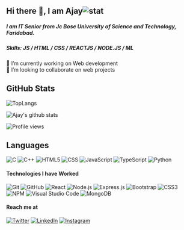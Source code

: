 
## Hi there 👋, I am Ajay![stat](https://komarev.com/ghpvc/?username=ajay7231&style=flat-square)
##### I am IT Senior  from Jc Bose University of Science and Technology, Faridabad.

##### Skills:  JS / HTML / CSS / REACTJS / NODE.JS / ML

 🔭 I’m currently working on Web development <br>
 👯 I’m looking to collaborate on web projects 

## GitHub Stats

![TopLangs](https://github-readme-stats.vercel.app/api/top-langs/?username=ajay7231&show_icons=true&theme=radical&layout=compact)

![Ajay's github stats](https://github-readme-stats.vercel.app/api?username=ajay7231&show_icons=true&theme=radical) 

![Profile views](https://gpvc.arturio.dev/ajay7231)  


## Languages

![C](https://img.shields.io/badge/-C-000000?style=flat&logo=c)
![C++](https://img.shields.io/badge/-C++-000000?style=flat&logo=c%2B%2B)
![HTML5](https://img.shields.io/badge/-HTML5-000000?style=flat&logo=html5)
![CSS](https://img.shields.io/badge/-Css-000000?style=flat&logo=css)
![JavaScript](https://img.shields.io/badge/-JavaScript-000000?style=flat&logo=javascript)
![TypeScript](https://img.shields.io/badge/-TypeScript-000000?style=flat&logo=typescript)
![Python](https://img.shields.io/badge/-Python-000000?style=flat&logo=python)

#### Technologies I have Worked
![Git](https://img.shields.io/badge/-Git-222222?style=flat&logo=git&logoColor=F05032)
![GitHub](https://img.shields.io/badge/-GitHub-222222?style=flat&logo=github&logoColor=FFFFFF)
![React](https://img.shields.io/badge/-React-222222?style=flat&logo=react&logoColor=5ED3F3)
![Node.js](https://img.shields.io/badge/-Node.js-222222?style=flat&logo=node.js&logoColor=339933)
![Express.js](https://img.shields.io/badge/-Express.js-222222?style=flat&logo=express.js&logoColor=339933)
![Bootstrap](https://img.shields.io/badge/-Bootstrap-a950cc?style=flat&logo=bootstrap&logoColor=white)
![CSS3](https://img.shields.io/badge/-CSS-53e0ce?style=flat&logo=css3&logoColor=white)
![NPM](https://img.shields.io/badge/-NPM-f24130?style=flat&logo=npm&logoColor=white)
![Visual Studio Code](https://img.shields.io/badge/-VSCode-444444?style=flat&logo=visual-studio-code&logoColor=007ACC)
![MongoDB](https://img.shields.io/badge/-MONGODB-black?style=badge&logo=mongodb&logoColor=38cf13)

#### Reach me at

<a href="https://twitter.com/a_jax_m" target="_blank">
<img src="https://img.shields.io/badge/twitter-%231DA1F2.svg?&style=for-the-badge&logo=twitter&logoColor=white&color=071A2C" alt="Twitter"/></a>
<a href="https://www.linkedin.com/in/ajay-mittal-a86a1a196/" target="_blank">
<img src="https://img.shields.io/badge/linkedin-%230077B5.svg?&style=for-the-badge&logo=linkedin&logoColor=white&color=071A2C" alt="LinkedIn"/></a>
<a href="https://www.instagram.com/eye_ajax/" target="_blank">
<img src="https://img.shields.io/badge/instagram-%23E4405F.svg?&style=for-the-badge&logo=instagram&logoColor=white&color=071A2C" alt="Instagram"/></a>

